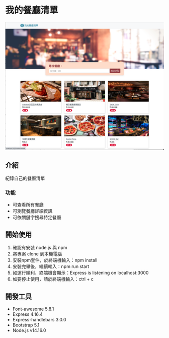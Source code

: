 # 我的餐廳清單
![restaurant-list](https://raw.githubusercontent.com/Cappcino/restaurant_list/main/public/images/restaurant_list_screenshot.png)
## 介紹
紀錄自己的餐廳清單
### 功能
+ 可查看所有餐廳
+ 可瀏覽餐廳詳細資訊
+ 可依關鍵字搜尋特定餐廳
## 開始使用
1. 確認有安裝 node.js 與 npm
2. 將專案 clone 到本機電腦
3. 安裝npm套件，於終端機輸入：npm install
4. 安裝完畢後，繼續輸入：npm run start
5. 如運行順利，終端機會顯示：Express is listening on localhost:3000
6. 如要停止使用，請於終端機輸入：ctrl + c
## 開發工具
+ Font-awesome 5.8.1
+ Express 4.16.4
+ Express-handlebars 3.0.0
+ Bootstrap 5.1
+ Node.js v14.16.0
